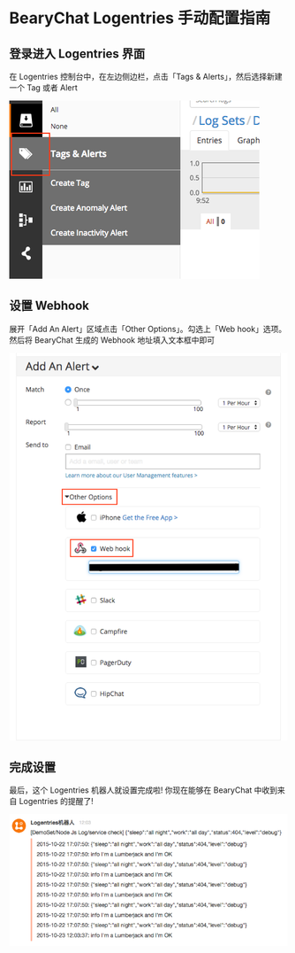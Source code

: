 # BearyChat Logentries 手动配置指南

## 登录进入 Logentries 界面

在 Logentries 控制台中，在左边侧边栏，点击「Tags & Alerts」，然后选择新建一个 Tag 或者 Alert

![](/images/tutorial/logentries_new_alert.png)

## 设置 Webhook

展开「Add An Alert」区域点击「Other Options」。勾选上「Web hook」选项。然后将 BearyChat 生成的 Webhook 地址填入文本框中即可

![](/images/tutorial/logentries_set_webhook.png)

## 完成设置

最后，这个 Logentries 机器人就设置完成啦! 你现在能够在 BearyChat 中收到来自 Logentries 的提醒了!

![](/images/tutorial/logentries_notify_sample.png)
